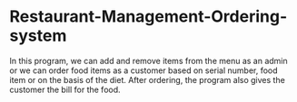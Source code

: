 # Restaurant-Management-Ordering-system
In this program, we can add and remove items from the menu as an admin or we can order food items as a customer based on serial number, food item or on the basis of the diet. After ordering, the program also gives the customer the bill for the food.

